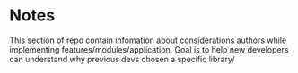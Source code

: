 # Notes
This section of repo contain infomation about considerations authors while implementing features/modules/application. Goal is to help new developers can understand why previous devs chosen a specific library/
